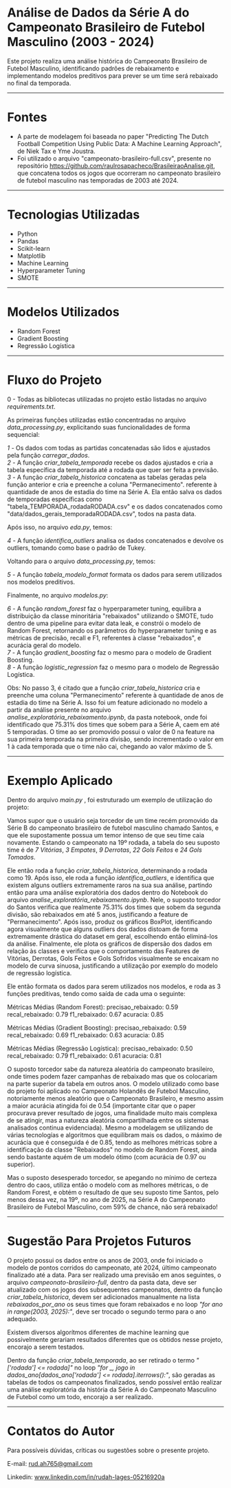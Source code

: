 # Análise de Dados da Série A do Campeonato Brasileiro de Futebol Masculino (2003 - 2024)
Este projeto realiza uma análise histórica do Campeonato Brasileiro de Futebol Masculino, identificando padrões de rebaixamento e implementando modelos preditivos para prever se um time será rebaixado no final da temporada.

---

# Fontes
- A parte de modelagem foi baseada no paper "Predicting The Dutch Football Competition Using Public Data: A Machine Learning Approach", de Niek Tax e Yme Joustra.
- Foi utilizado o arquivo "campeonato-brasileiro-full.csv", presente no repositório https://github.com/raulrosapacheco/BrasileiraoAnalise.git, que concatena todos os jogos que ocorreram no campeonato brasileiro de futebol masculino nas temporadas de 2003 até 2024.

---
# Tecnologias Utilizadas
- Python
- Pandas
- Scikit-learn
- Matplotlib
- Machine Learning
- Hyperparameter Tuning
- SMOTE

---
# Modelos Utilizados
- Random Forest
- Gradient Boosting
- Regressão Logística

---

# Fluxo do Projeto

0 - Todas as bibliotecas utilizadas no projeto estão listadas no arquivo *requirements.txt*.

As primeiras funções utilizadas estão concentradas no arquivo *data_processing.py*, explicitando suas funcionalidades de forma sequencial:  

*1 -* Os dados com todas as partidas concatenadas são lidos e ajustados pela função *carregar_dados*.  
*2 -* A função *criar_tabela_temporada* recebe os dados ajustados e cria a tabela específica da temporada até a rodada que quer ser feita a previsão.  
*3 -* A função *criar_tabela_historica* concatena as tabelas geradas pela função anterior e cria e preenche a coluna "Permanecimento".   referente à quantidade de anos de estadia do time na Série A. Ela então salva os dados de temporadas específicas como "tabela_TEMPORADA_rodadaRODADA.csv" e os dados concatenados como "data/dados_gerais_temporadaRODADA.csv", todos na pasta data.  

Após isso, no arquivo *eda.py*, temos: 

*4 -* A função *identifica_outliers* analisa os dados concatenados e devolve os outliers, tomando como base o padrão de Tukey.  

Voltando para o arquivo *data_processing.py*, temos:  

*5 -* A função *tabela_modelo_format* formata os dados para serem utilizados nos modelos preditivos.  

Finalmente, no arquivo *modelos.py*:  

*6 -* A função *random_forest* faz o hyperparameter tuning, equilibra a distribuição da classe minoritária "rebaixados" utilizando o SMOTE, tudo dentro de uma pipeline para evitar data leak, e constrói o modelo de Random Forest, retornando os parâmetros do hyperparameter tuning e as métricas de precisão, recall e F1, referentes à classe "rebaixados", e acurácia geral do modelo.  
*7 -* A função *gradient_boosting* faz o mesmo para o modelo de Gradient Boosting.  
*8 -* A função *logistic_regression* faz o mesmo para o modelo de Regressão Logística.  

Obs: No passo 3, é citado que a função *criar_tabela_historica* cria e preenche uma coluna "Permanecimento" referente à quantidade de anos de estadia do time na Série A. Isso foi um feature adicionado no modelo a partir da análise presente no arquivo *analise_exploratória_rebaixamento.ipynb*, da pasta notebook, onde foi identificado que 75.31% dos times que sobem para a Série A, caem em até 5 temporadas. O time ao ser promovido possui o valor de 0 na feature na sua primeira temporada na primeira divisão, sendo incrementado o valor em 1 à cada temporada que o time não cai, chegando ao valor máximo de 5.

---

# Exemplo Aplicado
Dentro do arquivo *main.py* , foi estruturado um exemplo de utilização do projeto:

Vamos supor que o usuário seja torcedor de um time recém promovido da Série B do campeonato brasileiro de futebol masculino chamado Santos, e que ele supostamente possua um temor intenso de que seu time caia novamente. Estando o campeonato na 19º rodada, a tabela do seu suposto time é de *7 Vitórias*, *3 Empates*, *9 Derrotas*, *22 Gols Feitos* e *24 Gols Tomados*. 

Ele então roda a função *criar_tabela_historica*, determinando a rodada como 19. Após isso, ele roda a função *identifica_outliers*, e identifica que existem alguns outliers extremamente raros na sua sua análise, partindo então para uma análise exploratória dos dados dentro do Notebook do arquivo *analise_exploratória_rebaixamento.ipynb*. Nele, o suposto torcedor do Santos verifica que realmente 75.31% dos times que sobem da segunda divisão, são rebaixados em até 5 anos, justificando a feature de "Permanecimento". Após isso, produz os gráficos BoxPlot, identificando agora visualmente que alguns outliers dos dados distoam de forma extremamente drástica do dataset em geral, escolhendo então eliminá-los da análise. Finalmente, ele plota os gráficos de dispersão dos dados em relação às classes e verifica que o comportamento das Features de Vitórias, Derrotas, Gols Feitos e Gols Sofridos visualmente se encaixam no modelo de curva sinuosa, justificando a utilização por exemplo do modelo de regressão logística.

Ele então formata os dados para serem utilizados nos modelos, e roda as 3 funções preditivas, tendo como saída de cada uma o seguinte:

Métricas Médias (Random Forest):
precisao_rebaixado: 0.59
recal_rebaixado: 0.79
f1_rebaixado: 0.67
acuracia: 0.85

Métricas Médias (Gradient Boosting):
precisao_rebaixado: 0.59
recal_rebaixado: 0.69
f1_rebaixado: 0.63
acuracia: 0.85

Métricas Médias (Regressão Logística):
precisao_rebaixado: 0.50
recal_rebaixado: 0.79
f1_rebaixado: 0.61
acuracia: 0.81

O suposto torcedor sabe da natureza aleatória do campeonato brasileiro, onde times podem fazer campanhas de rebaixado mas que os colocariam na parte superior da tabela em outros anos. O modelo utilizado como base do projeto foi aplicado no Campeonato Holandês de Futebol Masculino, notoriamente menos aleatório que o Campeonato Brasileiro, e mesmo assim a maior acurácia atingida foi de 0.54 (importante citar que o paper procurava prever resultado de jogos, uma finalidade muito mais complexa de se atingir, mas a natureza aleatória compartilhada entre os sistemas analisados continua evidenciada). Mesmo a modelagem se utilizando de várias tecnologías e algoritmos que equilibram mais os dados, o máximo de acurácia que é conseguida é de 0.85, tendo as melhores métricas sobre a identificação da classe "Rebaixados" no modelo de Random Forest, ainda sendo bastante aquém de um modelo ótimo (com acurácia de 0.97 ou superior). 

Mas o suposto desesperado torcedor, se apegando no mínimo de certeza dentro do caos, utiliza então o modelo com as melhores métricas, o de Random Forest, e obtém o resultado de que seu suposto time Santos, pelo menos dessa vez, na 19º, no ano de 2025, na Série A do Campeonato Brasileiro de Futebol Masculino, com 59% de chance, não será rebaixado!

---

# Sugestão Para Projetos Futuros
O projeto possui os dados entre os anos de 2003, onde foi iniciado o modelo de pontos corridos do campeonato, até 2024, último campeonato finalizado até a data. Para ser realizado uma previsão em anos seguintes, o arquivo *campeonato-brasileiro-full*, dentro da pasta data, deve ser atualizado com os jogos dos subsequentes campeonatos, dentro da função *criar_tabela_historica*, devem ser adicionados manualmente na lista *rebaixados_por_ano* os seus times que foram rebaixados e no loop *"for ano in range(2003, 2025):"*, deve ser trocado o segundo termo para o ano adequado.

Existem diversos algorítmos diferentes de machine learning que possivelmente gerariam resultados diferentes que os obtidos nesse projeto, encorajo a serem testados.

Dentro da função *criar_tabela_temporada*, ao ser retirado o termo *"['rodada'] <= rodada]"* no loop *"for _, jogo in dados_ano[dados_ano['rodada'] <= rodada].iterrows():"*, são geradas as tabelas de todos os campeonatos finalizados, sendo possível então realizar uma análise exploratória da história da Série A do Campeonato Masculino de Futebol como um todo, encorajo a ser realizado.

---

# Contatos do Autor
Para possíveis dúvidas, críticas ou sugestões sobre o presente projeto.

E-mail: rud.ah765@gmail.com

Linkedin: www.linkedin.com/in/rudah-lages-05216920a

